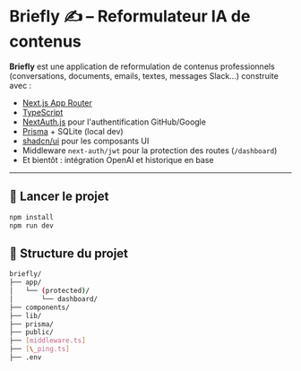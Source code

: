 # Briefly ✍️ – Reformulateur IA de contenus

**Briefly** est une application de reformulation de contenus professionnels (conversations, documents, emails, textes, messages Slack...) construite avec :

- [Next.js App Router](https://nextjs.org/docs/app)
- [TypeScript](https://www.typescriptlang.org/)
- [NextAuth.js](https://next-auth.js.org/) pour l'authentification GitHub/Google
- [Prisma](https://www.prisma.io/) + SQLite (local dev)
- [shadcn/ui](https://ui.shadcn.com/) pour les composants UI
- Middleware `next-auth/jwt` pour la protection des routes (`/dashboard`)
- Et bientôt : intégration OpenAI et historique en base

---

## 🚀 Lancer le projet

```bash
npm install
npm run dev
```

## 📂 Structure du projet

```bash
briefly/
├── app/
│   └── (protected)/
│       └── dashboard/
├── components/
├── lib/
├── prisma/
├── public/
├── [middleware.ts]
├── [\_ping.ts]
├── .env

```
